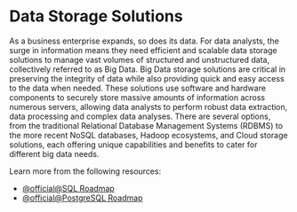 # Data Storage Solutions 

As a business enterprise expands, so does its data. For data analysts, the surge in information means they need efficient and scalable data storage solutions to manage vast volumes of structured and unstructured data, collectively referred to as Big Data. Big Data storage solutions are critical in preserving the integrity of data while also providing quick and easy access to the data when needed. These solutions use software and hardware components to securely store massive amounts of information across numerous servers, allowing data analysts to perform robust data extraction, data processing and complex data analyses. There are several options, from the traditional Relational Database Management Systems (RDBMS) to the more recent NoSQL databases, Hadoop ecosystems, and Cloud storage solutions, each offering unique capabilities and benefits to cater for different big data needs.

Learn more from the following resources:

- [@official@SQL Roadmap](https://roadmap.sh/sql)
- [@official@PostgreSQL Roadmap](https://roadmap.sh/postgresql-dba)